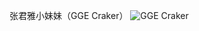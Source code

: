 张君雅小妹妹（GGE Craker）
![GGE Craker](https://dl2.pushbulletusercontent.com/tWWPYjuM1tpQ8FXxkurWJsp0NqLxaEvy/IMG_2781.JPG)